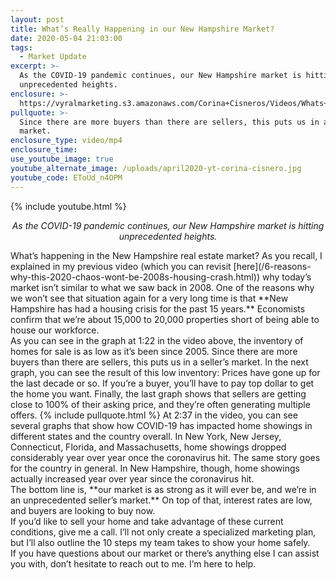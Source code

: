 ```yaml
---
layout: post
title: What’s Really Happening in our New Hampshire Market?
date: 2020-05-04 21:03:00
tags:
  - Market Update
excerpt: >-
  As the COVID-19 pandemic continues, our New Hampshire market is hitting
  unprecedented heights.
enclosure: >-
  https://vyralmarketing.s3.amazonaws.com/Corina+Cisneros/Videos/Whats+Really+Happening+in+our+New+Hampshire+Market_.mp4
pullquote: >-
  Since there are more buyers than there are sellers, this puts us in a seller’s
  market.
enclosure_type: video/mp4
enclosure_time:
use_youtube_image: true
youtube_alternate_image: /uploads/april2020-yt-corina-cisnero.jpg
youtube_code: EToUd_n4OPM
---
```


{% include youtube.html %}

<p style="text-align:center"><em>As the COVID-19 pandemic continues, our New Hampshire market is hitting unprecedented heights.</em></p>
What’s happening in the New Hampshire real estate market? As you recall, I explained in my previous video (which you can revisit [here](/6-reasons-why-this-2020-chaos-wont-be-2008s-housing-crash.html)) why today’s market isn’t similar to what we saw back in 2008. One of the reasons why we won’t see that situation again for a very long time is that **New Hampshire has had a housing crisis for the past 15 years.** Economists confirm that we’re about 15,000 to 20,000 properties short of being able to house our workforce.<br> 
As you can see in the graph at 1:22 in the video above, the inventory of homes for sale is as low as it’s been since 2005. Since there are more buyers than there are sellers, this puts us in a seller’s market. In the next graph, you can see the result of this low inventory: Prices have gone up for the last decade or so. If you’re a buyer, you’ll have to pay top dollar to get the home you want. Finally, the last graph shows that sellers are getting close to 100% of their asking price, and they’re often generating multiple offers. 
{% include pullquote.html %} 
At 2:37 in the video, you can see several graphs that show how COVID-19 has impacted home showings in different states and the country overall. In New York, New Jersey, Connecticut, Florida, and Massachusetts, home showings dropped considerably year over year once the coronavirus hit. The same story goes for the country in general. In New Hampshire, though, home showings actually increased year over year since the coronavirus hit.<br> 
The bottom line is, **our market is as strong as it will ever be, and we’re in an unprecedented seller’s market.** On top of that, interest rates are low, and buyers are looking to buy now.<br>
If you’d like to sell your home and take advantage of these current conditions, give me a call. I’ll not only create a specialized marketing plan, but I’ll also outline the 10 steps my team takes to show your home safely.<br> If you have questions about our market or there’s anything else I can assist you with, don’t hesitate to reach out to me. I’m here to help. 